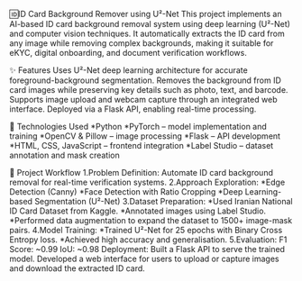 🆔ID Card Background Remover using U²-Net
This project implements an AI-based ID card background removal system using deep learning (U²-Net) and computer vision techniques. It automatically extracts the ID card from any image while removing complex backgrounds, making it suitable for eKYC, digital onboarding, and document verification workflows.

✨ Features
Uses U²-Net deep learning architecture for accurate foreground-background segmentation.
Removes the background from ID card images while preserving key details such as photo, text, and barcode.
Supports image upload and webcam capture through an integrated web interface.
Deployed via a Flask API, enabling real-time processing.

🔧 Technologies Used
*Python
*PyTorch – model implementation and training
*OpenCV & Pillow – image processing
*Flask – API development
*HTML, CSS, JavaScript – frontend integration
*Label Studio – dataset annotation and mask creation

🚀 Project Workflow
1.Problem Definition: Automate ID card background removal for real-time verification systems.
2.Approach Exploration:
*Edge Detection (Canny)
*Face Detection with Ratio Cropping
*Deep Learning-based Segmentation (U²-Net)
3.Dataset Preparation:
*Used Iranian National ID Card Dataset from Kaggle.
*Annotated images using Label Studio.
*Performed data augmentation to expand the dataset to 1500+ image-mask pairs.
4.Model Training:
*Trained U²-Net for 25 epochs with Binary Cross Entropy loss.
*Achieved high accuracy and generalisation.
5.Evaluation:
F1 Score: ~0.99
IoU: ~0.98
Deployment:
Built a Flask API to serve the trained model.
Developed a web interface for users to upload or capture images and download the extracted ID card.

